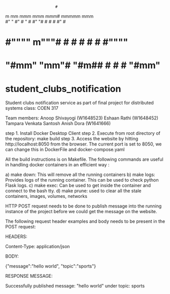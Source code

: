                           #               
  m mm   mmm    mmm    mmm#  mmmmm   mmm  
  #"  " #"  #  "   #  #" "#  # # #  #"  # 
  #     #""""  m"""#  #   #  # # #  #"""" 
  #     "#mm"  "mm"#  "#m##  # # #  "#mm" 

# student_clubs_notification
Student clubs notification service as part of final project for distributed systems class: COEN 317

Team members: 
Anoop Shivayogi (W1648523)
Eshaan Rathi (W1648452)
Tampara Venkata Santosh Anish Dora (W1641666)


step 1. Install Docker Desktop Client
step 2. Execute from root directory of the repository: make build 
step 3. Access the website by hitting http://localhost:8050 from the browser. The current port is set to 8050, we can change this in DockerFile and docker-compose.yaml


All the build instructions is on Makefile. The following commands are useful in handling docker containers in an efficient way :

a) make down: 
            This will remove all the running containers
b) make logs: 
            Provides logs of the running container. This can be used to check python Flask logs.
c) make exec: 
            Can be used to get inside the container and connect to the bash tty. 
d) make prune: 
            used to clear all the stale containers, images, volumes, networks


HTTP POST request needs to be done to publish message into the running instance of the project before we could get the message on the website. 

The following request header examples and body needs to be present in the POST request: 

HEADERS: 

Content-Type: application/json

BODY:

{"message":"hello world",
 "topic":"sports"}


 RESPONSE MESSAGE:

 Successfully published message: "hello world" under topic: sports